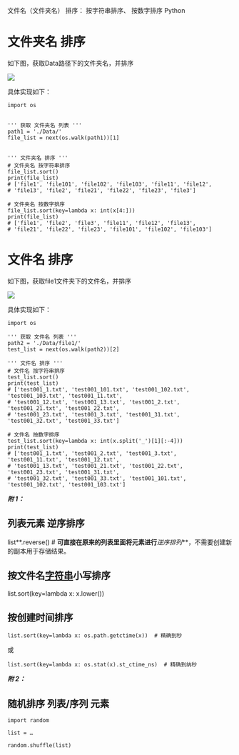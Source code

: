 文件名（文件夹名） 排序： 按字符串排序、 按数字排序 Python

# 文件夹名 排序

如下图，获取Data路径下的文件夹名，并排序

![](https://fjjwhjwd3p.feishu.cn/space/api/box/stream/download/asynccode/?code=OWE5ZjE2NGRkNjE5NTQyMDMyODk3ZDZlODRiYTgyMWJfaGMzUEI3ZnNRRGtDZ1BNZU9ma1BSZmR2Z1hyZVdXMzBfVG9rZW46Ym94Y25lcUdtbVN3VTNGV2pmcEw5TVBYaVFiXzE2NTQ0NDUzMzU6MTY1NDQ0ODkzNV9WNA)

具体实现如下：

```Plain%20Text
import os


''' 获取 文件夹名 列表 '''
path1 = './Data/'
file_list = next(os.walk(path1))[1]


''' 文件夹名 排序 '''
# 文件夹名 按字符串排序
file_list.sort()
print(file_list)
# ['file1', 'file101', 'file102', 'file103', 'file11', 'file12',
# 'file13', 'file2', 'file21', 'file22', 'file23', 'file3']

# 文件夹名 按数字排序
file_list.sort(key=lambda x: int(x[4:]))
print(file_list)
# ['file1', 'file2', 'file3', 'file11', 'file12', 'file13',
# 'file21', 'file22', 'file23', 'file101', 'file102', 'file103']
```

# 文件名 排序

如下图，获取file1文件夹下的文件名，并排序

![](https://fjjwhjwd3p.feishu.cn/space/api/box/stream/download/asynccode/?code=ZmU0NWUwNmQ2NzUyOTEwZjNhNmZhNWZlOWVkMmE3ODlfem5NZW1rUFhYNkZnWXpRM05nWW84TVhzZE8wVzVnODVfVG9rZW46Ym94Y253SGxXRmkxVVVqR25mSTR0ZnYwTzlqXzE2NTQ0NDUzMzU6MTY1NDQ0ODkzNV9WNA)

具体实现如下：

```Plain%20Text
import os

''' 获取 文件名 列表 '''
path2 = './Data/file1/'
test_list = next(os.walk(path2))[2]

''' 文件名 排序 '''
# 文件名 按字符串排序
test_list.sort()
print(test_list)
# ['test001_1.txt', 'test001_101.txt', 'test001_102.txt', 'test001_103.txt', 'test001_11.txt',
# 'test001_12.txt', 'test001_13.txt', 'test001_2.txt', 'test001_21.txt', 'test001_22.txt',
# 'test001_23.txt', 'test001_3.txt', 'test001_31.txt', 'test001_32.txt', 'test001_33.txt']

# 文件名 按数字排序
test_list.sort(key=lambda x: int(x.split('_')[1][:-4]))
print(test_list)
# ['test001_1.txt', 'test001_2.txt', 'test001_3.txt', 'test001_11.txt', 'test001_12.txt',
# 'test001_13.txt', 'test001_21.txt', 'test001_22.txt', 'test001_23.txt', 'test001_31.txt',
# 'test001_32.txt', 'test001_33.txt', 'test001_101.txt', 'test001_102.txt', 'test001_103.txt']
```

***附 1：***

## 列表元素 逆序排序

list**.reverse() # **可直接在原来的列表里面将元素进行***逆序排列***，不需要创建新的副本用于存储结果。

## 按文件名[字符串](https://so.csdn.net/so/search?q=字符串&spm=1001.2101.3001.7020)小写排序

list.sort(key=lambda x: x.lower())

## 按创建时间排序

```Plain%20Text
list.sort(key=lambda x: os.path.getctime(x))  # 精确到秒
```

或

```Plain%20Text
list.sort(key=lambda x: os.stat(x).st_ctime_ns)  # 精确到纳秒
```

***附 2：***

## 随机排序 列表/序列 元素

```Plain%20Text
import random

list = …

random.shuffle(list)
```
